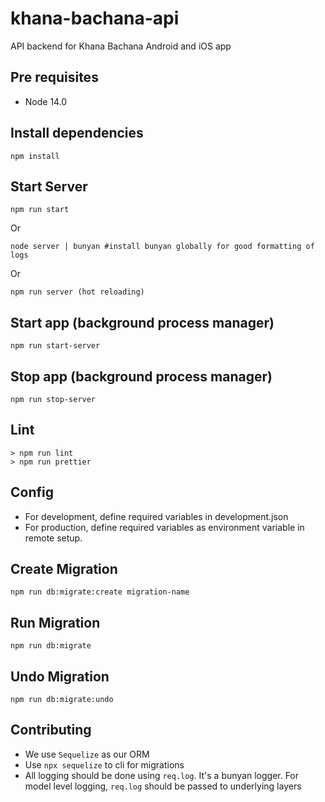# khana-bachana-api

API backend for Khana Bachana Android and iOS app

## Pre requisites

- Node 14.0

## Install dependencies

```
npm install
```

## Start Server

```
npm run start
```

Or

```
node server | bunyan #install bunyan globally for good formatting of logs
```

Or

```
npm run server (hot reloading)
```

## Start app (background process manager)

```
npm run start-server
```

## Stop app (background process manager)

```
npm run stop-server
```

## Lint

```
> npm run lint
> npm run prettier
```

## Config

- For development, define required variables in development.json
- For production, define required variables as environment variable in remote setup.

## Create Migration

```
npm run db:migrate:create migration-name
```

## Run Migration

```
npm run db:migrate
```

## Undo Migration

```
npm run db:migrate:undo
```

## Contributing

- We use `Sequelize` as our ORM
- Use `npx sequelize` to cli for migrations
- All logging should be done using `req.log`. It's a bunyan logger. For model level logging, `req.log` should be passed to underlying layers
